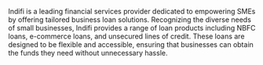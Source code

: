 Indifi is a leading financial services provider dedicated to empowering SMEs by offering tailored business loan solutions. Recognizing the diverse needs of small businesses, Indifi provides a range of loan products including NBFC loans, e-commerce loans, and unsecured lines of credit. These loans are designed to be flexible and accessible, ensuring that businesses can obtain the funds they need without unnecessary hassle.
